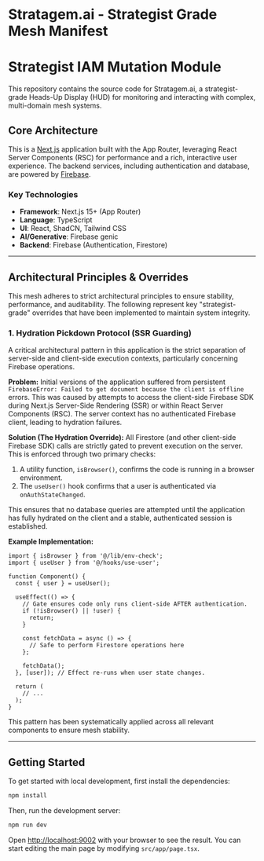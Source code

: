 # Stratagem.ai - Strategist Grade Mesh Manifest

# Strategist IAM Mutation Module

This repository contains the source code for Stratagem.ai, a strategist-grade Heads-Up Display (HUD) for monitoring and interacting with complex, multi-domain mesh systems.

## Core Architecture

This is a [Next.js](https://nextjs.org/) application built with the App Router, leveraging React Server Components (RSC) for performance and a rich, interactive user experience. The backend services, including authentication and database, are powered by [Firebase](https://firebase.google.com/).

### Key Technologies
- **Framework**: Next.js 15+ (App Router)
- **Language**: TypeScript
- **UI**: React, ShadCN, Tailwind CSS
- **AI/Generative**: Firebase genic
- **Backend**: Firebase (Authentication, Firestore)

---

## Architectural Principles & Overrides

This mesh adheres to strict architectural principles to ensure stability, performance, and auditability. The following represent key "strategist-grade" overrides that have been implemented to maintain system integrity.

### 1. Hydration Pickdown Protocol (SSR Guarding)

A critical architectural pattern in this application is the strict separation of server-side and client-side execution contexts, particularly concerning Firebase operations.

**Problem:** Initial versions of the application suffered from persistent `FirebaseError: Failed to get document because the client is offline` errors. This was caused by attempts to access the client-side Firebase SDK during Next.js Server-Side Rendering (SSR) or within React Server Components (RSC). The server context has no authenticated Firebase client, leading to hydration failures.

**Solution (The Hydration Override):**
All Firestore (and other client-side Firebase SDK) calls are strictly gated to prevent execution on the server. This is enforced through two primary checks:
1.  A utility function, `isBrowser()`, confirms the code is running in a browser environment.
2.  The `useUser()` hook confirms that a user is authenticated via `onAuthStateChanged`.

This ensures that no database queries are attempted until the application has fully hydrated on the client and a stable, authenticated session is established.

**Example Implementation:**
```tsx
import { isBrowser } from '@/lib/env-check';
import { useUser } from '@/hooks/use-user';

function Component() {
  const { user } = useUser();

  useEffect(() => {
    // Gate ensures code only runs client-side AFTER authentication.
    if (!isBrowser() || !user) {
      return;
    }

    const fetchData = async () => {
      // Safe to perform Firestore operations here
    };

    fetchData();
  }, [user]); // Effect re-runs when user state changes.

  return (
    // ...
  );
}
```

This pattern has been systematically applied across all relevant components to ensure mesh stability.

---

## Getting Started

To get started with local development, first install the dependencies:
```bash
npm install
```

Then, run the development server:
```bash
npm run dev
```

Open [http://localhost:9002](http://localhost:9002) with your browser to see the result. You can start editing the main page by modifying `src/app/page.tsx`.
